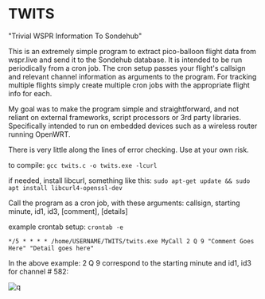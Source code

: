 # TWITS
"Trivial WSPR Information To Sondehub"

This is an extremely simple program to extract pico-balloon flight data from wspr.live and send it to the Sondehub database. It is intended to be run periodically from a cron job. The cron setup passes your flight's callsign and relevant channel information as arguments to the program. For tracking multiple flights simply create multiple cron jobs with the appropriate flight info for each.

My goal was to make the program simple and straightforward, and not reliant on external frameworks, script processors or 3rd party libraries. Specifically intended to run on embedded devices such as a wireless router running OpenWRT.

There is very little along the lines of error checking. Use at your own risk.

to compile:    `gcc twits.c -o twits.exe -lcurl`

if needed, install libcurl, something like this:  `sudo apt-get update && sudo apt install libcurl4-openssl-dev`


Call the program as a cron job, with these arguments: callsign, starting minute, id1, id3, [comment], [details]

example crontab setup: `crontab -e`

`*/5 * * * * /home/USERNAME/TWITS/twits.exe MyCall 2 Q 9 "Comment Goes Here" "Detail goes here"`

In the above example: 2 Q 9 correspond to the starting minute and id1, id3 for channel # 582:

![q](https://github.com/user-attachments/assets/b7c6b9da-4d5e-4699-8208-35be26adce0c)






